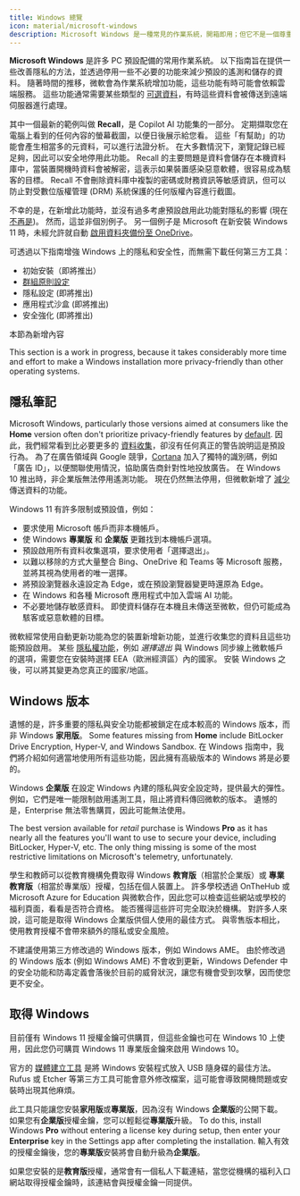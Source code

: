```yaml
---
title: Windows 總覽
icon: material/microsoft-windows
description: Microsoft Windows 是一種常見的作業系統，開箱即用；但它不是一個尊重隱私的作業系統。 我們的指南涵蓋了在不更換作業系統的情況下對電腦進行一些改進。
---
```


**Microsoft Windows** 是許多 PC 預設配備的常用作業系統。 以下指南旨在提供一些改善隱私的方法，並透過停用一些不必要的功能來減少預設的遙測和儲存的資料。 隨著時間的推移，微軟會為作業系統增加功能，這些功能有時可能會依賴雲端服務。 這些功能通常需要某些類型的 [可選資料](https://privacy.microsoft.com/data-collection-windows)，有時這些資料會被傳送到遠端伺服器進行處理。

其中一個最新的範例叫做 **Recall**，是 Copilot AI 功能集的一部分。 定期擷取您在電腦上看到的任何內容的螢幕截圖，以便日後展示給您看。 這些「有幫助」的功能會產生相當多的元資料，可以進行法證分析。 在大多數情況下，瀏覽記錄已經足夠，因此可以安全地停用此功能。 Recall 的主要問題是資料會儲存在本機資料庫中，當裝置開機時資料會被解密，這表示如果裝置感染惡意軟體，很容易成為駭客的目標。 Recall 不會刪除資料庫中複製的密碼或財務資訊等敏感資訊，但可以防止對受數位版權管理 (DRM) 系統保護的任何版權內容進行截圖。

不幸的是，在新增此功能時，並沒有過多考慮預設啟用此功能對隱私的影響 (現在 [不再是](https://wired.com/story/microsoft-recall-off-default-security-concerns))。 然而，這並非個別例子。 另一個例子是 Microsoft 在新安裝 Windows 11 時，未經允許就自動 [啟用資料夾備份至 OneDrive](https://neowin.net/news/windows-11-is-now-automatically-enabling-onedrive-folder-backup-without-asking-permission)。

可透過以下指南增強 Windows 上的隱私和安全性，而無需下載任何第三方工具：

- 初始安裝（即將推出）
- [群組原則設定](group-policies.md)
- 隱私設定 (即將推出)
- 應用程式沙盒 (即將推出)
- 安全強化 (即將推出)

<div class="admonition example" markdown>
<p class="admonition-title">本節為新增內容</p>

This section is a work in progress, because it takes considerably more time and effort to make a Windows installation more privacy-friendly than other operating systems.

</div>

## 隱私筆記

Microsoft Windows, particularly those versions aimed at consumers like the **Home** version often don't prioritize privacy-friendly features by [default](https://theguardian.com/technology/2015/jul/31/windows-10-microsoft-faces-criticism-over-privacy-default-settings). 因此，我們經常看到比必要更多的 [資料收集](https://en.wikipedia.org/wiki/Criticism_of_Microsoft#Telemetry_and_data_collection)，卻沒有任何真正的警告說明這是預設行為。 為了在廣告領域與 Google 競爭，[Cortana](https://en.wikipedia.org/wiki/Cortana_\(virtual_assistant\)) 加入了獨特的識別碼，例如「廣告 ID」，以便關聯使用情況，協助廣告商針對性地投放廣告。  在 Windows 10 推出時，非企業版無法停用遙測功能。 現在仍然無法停用，但微軟新增了 [減少](https://extremetech.com/computing/243079-upcoming-windows-update-reduces-spying-microsoft-still-mum-data-collects) 傳送資料的功能。

Windows 11 有許多限制或預設值，例如：

- 要求使用 Microsoft 帳戶而非本機帳戶。
- 使 Windows **專業版** 和 **企業版** 更難找到本機帳戶選項。
- 預設啟用所有資料收集選項，要求使用者「選擇退出」。
- 以難以移除的方式大量整合 Bing、OneDrive 和 Teams 等 Microsoft 服務，並將其視為使用者的唯一選擇。
- 將預設瀏覽器永遠設定為 Edge，或在預設瀏覽器變更時還原為 Edge。
- 在 Windows 和各種 Microsoft 應用程式中加入雲端 AI 功能。
- 不必要地儲存敏感資料。 即使資料儲存在本機且未傳送至微軟，但仍可能成為駭客或惡意軟體的目標。

微軟經常使用自動更新功能為您的裝置新增新功能，並進行收集您的資料且這些功能預設啟用。 某些 [隱私權功能](https://blogs.windows.com/windows-insider/2023/11/16/previewing-changes-in-windows-to-comply-with-the-digital-markets-act-in-the-european-economic-area)，例如 _選擇退出_ 與 Windows 同步線上微軟帳戶的選項，需要您在安裝時選擇 EEA（歐洲經濟區）內的國家。 安裝 Windows 之後，可以將其變更為您真正的國家/地區。

## Windows 版本

遺憾的是，許多重要的隱私與安全功能都被鎖定在成本較高的 Windows 版本，而非 Windows **家用版**。 Some features missing from **Home** include BitLocker Drive Encryption, Hyper-V, and Windows Sandbox. 在 Windows 指南中，我們將介紹如何適當地使用所有這些功能，因此擁有高級版本的 Windows 將是必要的。

Windows **企業版** 在設定 Windows 內建的隱私與安全設定時，提供最大的彈性。 例如，它們是唯一能限制啟用遙測工具，阻止將資料傳回微軟的版本。 遺憾的是，Enterprise 無法零售購買，因此可能無法使用。

The best version available for _retail_ purchase is Windows **Pro** as it has nearly all the features you'll want to use to secure your device, including BitLocker, Hyper-V, etc. The only thing missing is some of the most restrictive limitations on Microsoft's telemetry, unfortunately.

學生和教師可以從教育機構免費取得 Windows **教育版**（相當於企業版）或 **專業教育版**（相當於專業版）授權，包括在個人裝置上。 許多學校透過 OnTheHub 或 Microsoft Azure for Education 與微軟合作，因此您可以檢查這些網站或學校的福利頁面，看看是否符合資格。 能否獲得這些許可完全取決於機構。 對許多人來說，這可能是取得 Windows 企業版供個人使用的最佳方式。 與零售版本相比，使用教育授權不會帶來額外的隱私或安全風險。

不建議使用第三方修改過的 Windows 版本，例如 Windows AME。 由於修改過的 Windows 版本 (例如 Windows AME) 不會收到更新，Windows Defender 中的安全功能和防毒定義會落後於目前的威脅狀況，讓您有機會受到攻擊，因而使您更不安全。

## 取得 Windows

目前僅有 Windows 11 授權金鑰可供購買，但這些金鑰也可在 Windows 10 上使用，因此您仍可購買 Windows 11 專業版金鑰來啟用 Windows 10。

官方的 [媒體建立工具](https://microsoft.com/software-download/windows11) 是將 Windows 安裝程式放入 USB 隨身碟的最佳方法。 Rufus 或 Etcher 等第三方工具可能會意外修改檔案，這可能會導致開機問題或安裝時出現其他麻煩。

此工具只能讓您安裝**家用版**或**專業版**，因為沒有 Windows **企業版**的公開下載。 如果您有**企業版**授權金鑰，您可以輕鬆從**專業版**升級。 To do this, install Windows **Pro** without entering a license key during setup, then enter your **Enterprise** key in the Settings app after completing the installation. 輸入有效的授權金鑰後，您的**專業版**安裝將會自動升級為**企業版**。

如果您安裝的是**教育版**授權，通常會有一個私人下載連結，當您從機構的福利入口網站取得授權金鑰時，該連結會與授權金鑰一同提供。

